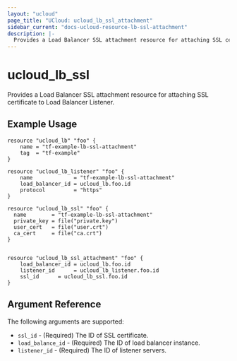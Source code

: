 ```yaml
---
layout: "ucloud"
page_title: "UCloud: ucloud_lb_ssl_attachment"
sidebar_current: "docs-ucloud-resource-lb-ssl-attachment"
description: |-
  Provides a Load Balancer SSL attachment resource for attaching SSL certificate to Load Balancer Listener.
---
```


# ucloud_lb_ssl

Provides a Load Balancer SSL attachment resource for attaching SSL certificate to Load Balancer Listener.

## Example Usage

```hcl
resource "ucloud_lb" "foo" {
    name = "tf-example-lb-ssl-attachment"
    tag  = "tf-example"
}

resource "ucloud_lb_listener" "foo" {
    name             = "tf-example-lb-ssl-attachment"
    load_balancer_id = ucloud_lb.foo.id
    protocol         = "https"
}

resource "ucloud_lb_ssl" "foo" {
  name        = "tf-example-lb-ssl-attachment"
  private_key = file("private.key")
  user_cert   = file("user.crt")
  ca_cert     = file("ca.crt")
}


resource "ucloud_lb_ssl_attachment" "foo" {
    load_balancer_id = ucloud_lb.foo.id
    listener_id      = ucloud_lb_listener.foo.id
    ssl_id      = ucloud_lb_ssl.foo.id
}
```

## Argument Reference

The following arguments are supported:

* `ssl_id` - (Required) The ID of SSL certificate.
* `load_balance_id` - (Required) The ID of load balancer instance.
* `listener_id` - (Required)  The ID of listener servers.